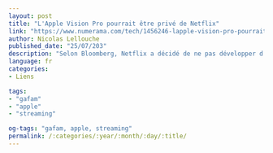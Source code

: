 ```yaml
---
layout: post
title: "L'Apple Vision Pro pourrait être privé de Netflix"
link: "https://www.numerama.com/tech/1456246-lapple-vision-pro-pourrait-etre-prive-de-netflix.html"
author: Nicolas Lellouche
published_date: "25/07/203"
description: "Selon Bloomberg, Netflix a décidé de ne pas développer d’application pour l’ordinateur spatial d’Apple, alors que les relations entre les deux entreprises sont assez tendues. Un coup dur pour le casque, qui aura besoin d’applications pour s’imposer."
language: fr
categories:
- Liens

tags:
- "gafam"
- "apple"
- "streaming"

og-tags: "gafam, apple, streaming"
permalink: /:categories/:year/:month/:day/:title/
---
```

